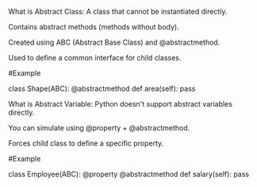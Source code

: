 What is Abstract Class:
A class that cannot be instantiated directly.

Contains abstract methods (methods without body).

Created using ABC (Abstract Base Class) and @abstractmethod.

Used to define a common interface for child classes.

#Example

class Shape(ABC):
    @abstractmethod
    def area(self):
        pass

What is Abstract Variable:
Python doesn't support abstract variables directly.

You can simulate using @property + @abstractmethod.

Forces child class to define a specific property.

#Example

class Employee(ABC):
    @property
    @abstractmethod
    def salary(self):
        pass
